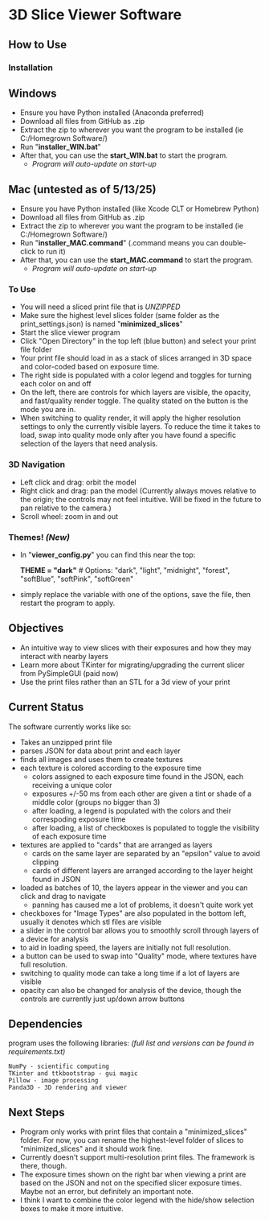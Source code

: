 # 3D Slice Viewer Software

## How to Use

### Installation
## **Windows**
- Ensure you have Python installed (Anaconda preferred)
- Download all files from GitHub as .zip
- Extract the zip to wherever you want the program to be installed (ie C:/Homegrown Software/)
- Run "**installer_WIN.bat**"
- After that, you can use the **start_WIN.bat** to start the program.
	- *Program will auto-update on start-up*
## **Mac** (untested as of 5/13/25)
- Ensure you have Python installed (like Xcode CLT or Homebrew Python)
- Download all files from GitHub as .zip
- Extract the zip to wherever you want the program to be installed (ie C:/Homegrown Software/)
- Run "**installer_MAC.command**" (.command means you can double-click to run it)
- After that, you can use the **start_MAC.command** to start the program.
	- *Program will auto-update on start-up*
### To Use
- You will need a sliced print file that is *UNZIPPED*
- Make sure the highest level slices folder (same folder as the print_settings.json) is named "**minimized_slices**"
- Start the slice viewer program
- Click "Open Directory" in the top left (blue button) and select your print file folder
- Your print file should load in as a stack of slices arranged in 3D space and color-coded based on exposure time.
- The right side is populated with a color legend and toggles for turning each color on and off
- On the left, there are controls for which layers are visible, the opacity, and fast/quality render toggle. The quality stated on the button is the mode you are in.
- When switching to quality render, it will apply the higher resolution settings to only the currently visible layers. To reduce the time it takes to load, swap into quality mode only after you have found a specific selection of the layers that need analysis.
### 3D Navigation
- Left click and drag: orbit the model
- Right click and drag: pan the model (Currently always moves relative to the origin; the controls may not feel intuitive. Will be fixed in the future to pan relative to the camera.)
- Scroll wheel: zoom in and out
### Themes! ***(New)***
- In "**viewer_config.py**" you can find this near the top:

	**THEME = "dark"**  # Options: "dark", "light", "midnight", "forest", "softBlue", "softPink", "softGreen"

- simply replace the variable with one of the options, save the file, then restart the program to apply.

## Objectives

- An intuitive way to view slices with their exposures and how they may interact with nearby layers
- Learn more about TKinter for migrating/upgrading the current slicer from PySimpleGUI (paid now)
- Use the print files rather than an STL for a 3d view of your print

## Current Status

The software currently works like so:
- Takes an unzipped print file
- parses JSON for data about print and each layer
- finds all images and uses them to create textures
- each texture is colored according to the exposure time
	- colors assigned to each exposure time found in the JSON, each receiving a unique color
	- exposures +/-50 ms from each other are given a tint or shade of a middle color (groups no bigger than 3)
	- after loading, a legend is populated with the colors and their correspoding exposure time
	- after loading, a list of checkboxes is populated to toggle the visibility of each exposure time
- textures are applied to "cards" that are arranged as layers
	- cards on the same layer are separated by an "epsilon" value to avoid clipping
	- cards of different layers are arranged according to the layer height found in JSON
- loaded as batches of 10, the layers appear in the viewer and you can click and drag to navigate
	- panning has caused me a lot of problems, it doesn't quite work yet
- checkboxes for "Image Types" are also populated in the bottom left, usually it denotes which stl files are visible
- a slider in the control bar allows you to smoothly scroll through layers of a device for analysis
- to aid in loading speed, the layers are initially not full resolution. 
- a button can be used to swap into "Quality" mode, where textures have full resolution. 
- switching to quality mode can take a long time if a lot of layers are visible
- opacity can also be changed for analysis of the device, though the controls are currently just up/down arrow buttons

## Dependencies

program uses the following libraries:
*(full list and versions can be found in requirements.txt)*

	NumPy - scientific computing
    TKinter and ttkbootstrap - gui magic
    Pillow - image processing
    Panda3D - 3D rendering and viewer

## Next Steps

- Program only works with print files that contain a "minimized_slices" folder. For now, you can rename the highest-level folder of slices to "minimized_slices" and it should work fine.
- Currently doesn't support multi-resolution print files. The framework is there, though.
- The exposure times shown on the right bar when viewing a print are based on the JSON and not on the specified slicer exposure times. Maybe not an error, but definitely an important note.
- I think I want to combine the color legend with the hide/show selection boxes to make it more intuitive.
